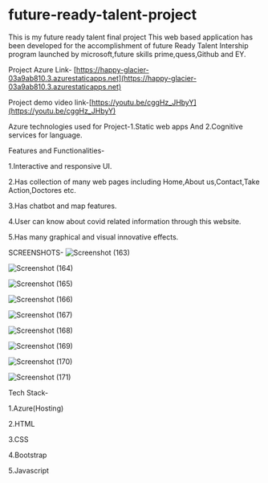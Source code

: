 # future-ready-talent-project
This  is my future ready talent final project
This web based application has been developed for the accomplishment of future Ready Talent Intership program launched by microsoft,future skills prime,quess,Github and EY.

Project Azure Link- [https://happy-glacier-03a9ab810.3.azurestaticapps.net](https://happy-glacier-03a9ab810.3.azurestaticapps.net)

Project demo video link-[https://youtu.be/cggHz_JHbyY](https://youtu.be/cggHz_JHbyY)

Azure technologies used for Project-1.Static web apps  And   2.Cognitive services for language.

Features and Functionalities-

1.Interactive and responsive UI.

2.Has collection of many web pages including Home,About us,Contact,Take Action,Doctores etc.

3.Has chatbot and map features.

4.User can know about covid related information through this website.

5.Has many graphical and visual innovative effects.

SCREENSHOTS-
![Screenshot (163)](https://github.com/Rjsunny03/future-ready-talent-project/assets/126224504/82c74a94-3b9a-4796-94d3-b19bf1aaab0e)

![Screenshot (164)](https://github.com/Rjsunny03/future-ready-talent-project/assets/126224504/44121e63-6dde-4a3e-b2a4-fd33616f362e)

![Screenshot (165)](https://github.com/Rjsunny03/future-ready-talent-project/assets/126224504/9775068f-4494-44e5-b3c7-69b211ae9500)

![Screenshot (166)](https://github.com/Rjsunny03/future-ready-talent-project/assets/126224504/10e3779c-0ef0-4ada-8e5f-aa145c6cef20)

![Screenshot (167)](https://github.com/Rjsunny03/future-ready-talent-project/assets/126224504/876cb214-fa38-4599-94a0-863730c79c8c)

![Screenshot (168)](https://github.com/Rjsunny03/future-ready-talent-project/assets/126224504/2be77df9-ffd9-4e17-aad9-7cb60a08257d)

![Screenshot (169)](https://github.com/Rjsunny03/future-ready-talent-project/assets/126224504/1bd709b3-928a-491f-9a98-d2b5a1af3334)

![Screenshot (170)](https://github.com/Rjsunny03/future-ready-talent-project/assets/126224504/ef1e09e1-06b3-436c-8aa7-7a9cde768abd)

![Screenshot (171)](https://github.com/Rjsunny03/future-ready-talent-project/assets/126224504/6a8e5e16-d8f7-41d9-a029-2c2b13afc20d)

Tech Stack-

1.Azure(Hosting)

2.HTML

3.CSS

4.Bootstrap

5.Javascript

